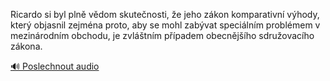 
Ricardo si byl plně vědom skutečnosti, že jeho zákon komparativní výhody, který objasnil zejména proto, aby se mohl zabývat speciálním problémem v mezinárodním obchodu, je zvláštním případem obecnějšího sdružovacího zákona.

[🔊 Poslechnout audio](/data/7-paragraphs/audio/chapter_36/para_008-Ricardo-si-byl-pln-vdom-skutenosti-e-jeho-zk.mp3)

